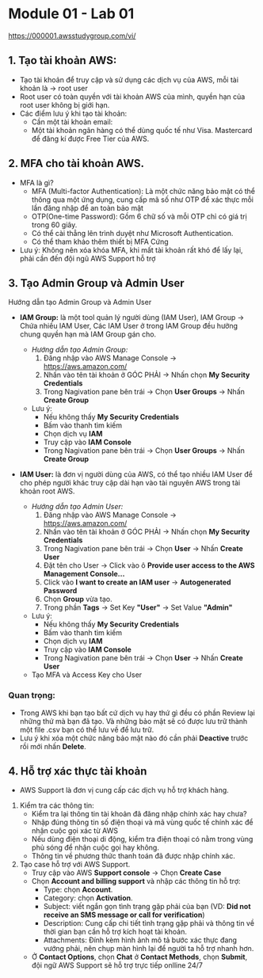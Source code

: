 # **Module 01 - Lab 01**
https://000001.awsstudygroup.com/vi/
## 1. Tạo tài khoản AWS: 
- Tạo tài khoản để truy cập và sử dụng các dịch vụ của AWS, mỗi tài khoản là -> root user
- Root user có toàn quyền với tài khoản AWS của mình, quyền hạn của root user không bị giới hạn. 
- Các điểm lưu ý khi tạo tài khoản: 
    + Cần một tài khoản email: 
    + Một tài khoản ngân hàng có thể dùng quốc tế như Visa. Mastercard để đăng kí được Free Tier của AWS. 
## 2. MFA cho tài khoản AWS. 
- MFA là gì? 
    + MFA (Multi-factor Authentication): Là một chức năng bảo mật có thể thông qua một ứng dụng, cung cấp mã số như OTP để xác thực mỗi lần đăng nhập để an toàn bảo mật
    + OTP(One-time Password): Gồm 6 chữ số và mỗi OTP chỉ có giá trị trong 60 giây.
    + Có thể cài thẳng lên trình duyệt như Microsoft Authentication. 
    + Có thể tham khảo thêm thiết bị MFA Cứng
- Lưu ý: Không nên xóa khóa MFA, khi mất tài khoản rất khó để lấy lại, phải cần đến đội ngũ AWS Support hỗ trợ
## 3. Tạo Admin Group và Admin User
Hướng dẫn tạo Admin Group và Admin User
- **IAM Group:** là một tool quản lý người dùng (IAM User), IAM Group -> Chứa nhiều IAM User, Các IAM User ở trong IAM Group đều hưởng chung quyền hạn mà IAM Group gán cho. 
    + *Hướng dẫn tạo Admin Group:*
        1. Đăng nhập vào AWS Manage Console -> https://aws.amazon.com/
        2. Nhấn vào tên tài khoản ở GÓC PHẢI -> Nhấn chọn **My Security Credentials**
        3. Trong Nagivation pane bên trái -> Chọn **User Groups** -> Nhấn **Create Group** 
    - Lưu ý: 
        + Nếu không thấy **My Security Credentials**
        + Bấm vào thanh tìm kiếm
        + Chọn dịch vụ **IAM**
        + Truy cập vào **IAM Console** 
        + Trong Nagivation pane bên trái -> Chọn **User Groups** -> Nhấn **Create Group** 
    
- **IAM User:** là đơn vị người dùng của AWS, có thể tạo nhiều IAM User để cho phép người khác truy cập dài hạn vào tài nguyên AWS trong tài khoản root AWS.
    + *Hướng dẫn tạo Admin User:*
        1. Đăng nhập vào AWS Manage Console -> https://aws.amazon.com/
        2. Nhấn vào tên tài khoản ở GÓC PHẢI -> Nhấn chọn **My Security Credentials**
        3. Trong Nagivation pane bên trái -> Chọn **User** -> Nhấn **Create User** 
        4. Đặt tên cho User -> Click vào ô **Provide user access to the AWS Management Console...**
        5. Click vào **I want to create an IAM user** -> **Autogenerated Password**
        6. Chọn **Group** vừa tạo. 
        7. Trong phần **Tags** -> Set Key **"User"** -> Set Value **"Admin"**
    + Lưu ý: 
        + Nếu không thấy **My Security Credentials**
        + Bấm vào thanh tìm kiếm
        + Chọn dịch vụ **IAM**
        + Truy cập vào **IAM Console** 
        + Trong Nagivation pane bên trái -> Chọn **User** -> Nhấn **Create User** 
    + Tạo MFA và Access Key cho User
### Quan trọng: 
- Trong AWS khi bạn tạo bất cứ dịch vụ hay thứ gì đều có phần Review lại những thứ mà bạn đã tạo. Và những bảo mật sẽ có được lưu trữ thành một file .csv bạn có thể lưu về để lưu trữ. 
- Lưu ý khi xóa một chức năng bảo mật nào đó cần phải **Deactive** trước rồi mới nhấn **Delete**.
## 4. Hỗ trợ xác thực tài khoản
- AWS Support là đơn vị cung cấp các dịch vụ hỗ trợ khách hàng.
1. Kiểm tra các thông tin: 
    - Kiểm tra lại thông tin tài khoản đã đăng nhập chính xác hay chưa?
    - Nhập đúng thông tin số điện thoại và mã vùng quốc tế chính xác để nhận cuộc gọi xác từ AWS
    - Nếu dùng điện thoại di động, kiểm tra điện thoại có nằm trong vùng phủ sóng để nhận cuộc gọi hay không. 
    - Thông tin về phương thức thanh toán đã được nhập chính xác. 
2. Tạo case hỗ trợ với AWS Support. 
    - Truy cập vào AWS **Support console** -> Chọn **Create Case** 
    - Chọn **Account and billing support** và nhập các thông tin hỗ trợ:
        + Type: chọn **Account**.
        + Category: chọn **Activation**.
        + Subject: viết ngắn gọn tình trạng gặp phải của bạn (VD: **Did not receive an SMS message or call for verification**)
        + Description: Cung cấp chi tiết tình trạng gặp phải và thông tin về thời gian bạn cần hỗ trợ kích hoạt tài khoản.
        + Attachments: Đính kèm hình ảnh mô tả bước xác thực đang vướng phải, nên chụp màn hình lại để người ta hỗ trợ nhanh hơn. 
    - Ở **Contact Options**, chọn **Chat** ở **Contact Methods**, chọn **Submit**, đội ngữ AWS Support sẽ hỗ trợ trực tiếp onlline 24/7 